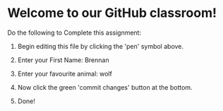 # Welcome to our GitHub classroom!

Do the following to Complete this assignment:

1. Begin editing this file by clicking the 'pen' symbol above.

2. Enter your First Name: Brennan

3. Enter your favourite animal: wolf

4. Now click the green 'commit changes' button at the bottom.

5. Done!
